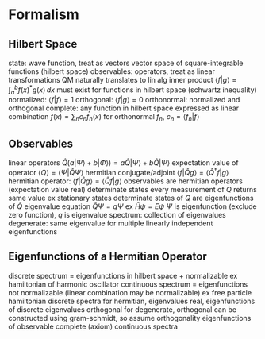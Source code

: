 # Formalism
## Hilbert Space
state: wave function, treat as vectors
	vector space of square-integrable functions (hilbert space)
observables: operators, treat as linear transformations
QM naturally translates to lin alg
inner product $\langle f | g \rangle = \int_a^b f(x)^*g(x) \, dx$
	must exist for functions in hilbert space (schwartz inequality)
	normalized: $\langle f | f\rangle = 1$
	orthogonal: $\langle f | g \rangle = 0$
	orthonormal: normalized and orthogonal
	complete: any function in hilbert space expressed as linear combination $f(x) = \sum_n c_n f_n(x)$
		for orthonormal $f_n$, $c_n = \langle f_n | f \rangle$
## Observables
linear operators
	$\hat{Q} (a | \Psi \rangle + b | \Phi \rangle) = a\hat{Q} | \Psi \rangle + b\hat{Q} | \Psi \rangle$
expectation value of operator $\langle Q \rangle = \langle \Psi | \hat{Q} \Psi \rangle$
hermitian conjugate/adjoint $\langle f | \hat{Q} g \rangle = \langle \hat{Q}^{\dagger} f | g \rangle$
	hermitian operator: $\langle f | \hat{Q} g \rangle = \langle \hat{Q} f | g \rangle$
		observables are hermitian operators (expectation value real)
determinate states
	every measurement of $Q$ returns same value
		ex stationary states
	determinate states of $Q$ are eigenfunctions of $\hat{Q}$
		eigenvalue equation $\hat{Q}\Psi = q\Psi$
			ex $\hat{H}\psi = E\psi$
		$\Psi$ is eigenfunction (exclude zero function), $q$ is eigenvalue
		spectrum: collection of eigenvalues
			degenerate: same eigenvalue for multiple linearly independent eigenfunctions
## Eigenfunctions of a Hermitian Operator
discrete spectrum = eigenfunctions in hilbert space + normalizable
	ex hamiltonian of harmonic oscillator
continuous spectrum = eigenfunctions not normalizable (linear combination may be normalizable)
	ex free particle hamiltonian
discrete spectra
	for hermitian, eigenvalues real, eigenfunctions of discrete eigenvalues orthogonal
		for degenerate, orthogonal can be constructed using gram-schmidt, so assume orthogonality
	eigenfunctions of observable complete (axiom)
continuous spectra
	
